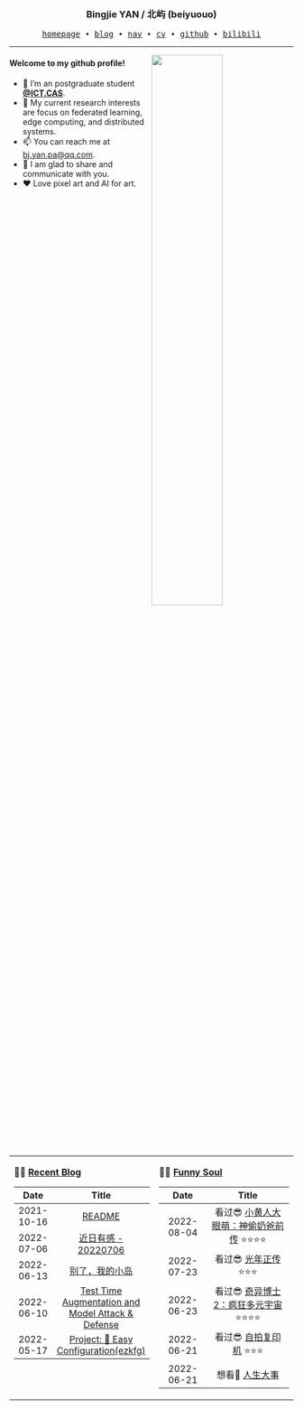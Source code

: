 <h3 align="center"> Bingjie YAN / 北屿 (beiyuouo) </h3>


<p align="center">
  <samp>
    <a href="https://www.bj-yan.top/">homepage</a> ∙
    <a href="https://blog.bj-yan.top/">blog</a> ∙
    <a href="https://nav.bj-yan.top/">nav</a> ∙
    <a href="https://www.bj-yan.top/pdf/cv_en.pdf">cv</a> ∙ 
    <a href="https://github.com/beiyuouo">github</a> ∙ 
    <a href="https://space.bilibili.com/23511429">bilibili</a>
  </samp>
</p>


---

<img align="right" src="https://github-readme-stats.vercel.app/api?username=beiyuouo&show_icons=true&hide_border=true&theme=radical" width="50%">


#### Welcome to my github profile!
<!-- languages:start -->
<!-- prettier-ignore-start -->
<!-- markdownlint-disable -->
- 🔭 I’m an postgraduate student [**@ICT.CAS**](http://www.ict.cas.cn/).
- 🌱 My current research interests are focus on federated learning, edge computing, and distributed systems.
- 📫 You can reach me at [bj.yan.pa@qq.com](mailto:bj.yan.pa@qq.com).
- 🎨 I am glad to share and communicate with you.
- ❤️ Love pixel art and AI for art.
<!-- markdownlint-restore -->
<!-- prettier-ignore-end -->
<!-- languages:end -->

<table width="100%" align="center" padding="0" margin="0">
<tr>
<td valign="top" width="50%">

**🤹‍♀️ <a href="https://blog.bj-yan.top/" target="_blank">Recent Blog</a>**

<!-- START_SECTION:blog -->
| Date | Title |
| :-: | :---: |
| 2021-10-16 | <a href='https://blog.bj-yan.top/p/readme/' target='_blank'>README</a> |
| 2022-07-06 | <a href='https://blog.bj-yan.top/p/misc-20220706/' target='_blank'>近日有感 - 20220706</a> |
| 2022-06-13 | <a href='https://blog.bj-yan.top/p/misc-good-bye-hainan/' target='_blank'>别了，我的小岛</a> |
| 2022-06-10 | <a href='https://blog.bj-yan.top/p/blog-hcaptcha-test-time-augmentation-and-model-attack-defense/' target='_blank'>Test Time Augmentation and Model Attack & Defense</a> |
| 2022-05-17 | <a href='https://blog.bj-yan.top/p/blog-project-ezkfg/' target='_blank'>Project: 🍕 Easy Configuration(ezkfg)</a> |
<!-- END_SECTION:blog -->
</td>
<td valign="top" width="50%">

**🤾‍♂️ <a href="https://blog.bj-yan.top/" target="_blank">Funny Soul</a>**

<!-- START_SECTION:douban -->
| Date | Title |
| :-: | :---: |
| 2022-08-04 | 看过😎 <a href='http://movie.douban.com/subject/26642033/' target='_blank'>小黄人大眼萌：神偷奶爸前传</a> ⭐⭐⭐⭐ |
| 2022-07-23 | 看过😎 <a href='http://movie.douban.com/subject/35284168/' target='_blank'>光年正传</a> ⭐⭐⭐ |
| 2022-06-23 | 看过😎 <a href='http://movie.douban.com/subject/30304994/' target='_blank'>奇异博士2：疯狂多元宇宙</a> ⭐⭐⭐⭐ |
| 2022-06-21 | 看过😎 <a href='http://movie.douban.com/subject/35584688/' target='_blank'>自拍复印机</a> ⭐⭐⭐ |
| 2022-06-21 | 想看🤔 <a href='http://movie.douban.com/subject/35460157/' target='_blank'>人生大事</a>  |
<!-- END_SECTION:douban -->
</td>
</tr>

<!-- START_SECTION:github-xxx -->
<!-- END_SECTION:github-xxx -->

</table>

